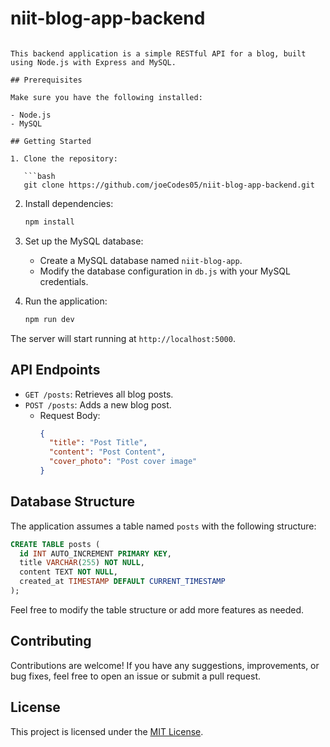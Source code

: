 # niit-blog-app-backend
```

This backend application is a simple RESTful API for a blog, built using Node.js with Express and MySQL.

## Prerequisites

Make sure you have the following installed:

- Node.js
- MySQL

## Getting Started

1. Clone the repository:

   ```bash
   git clone https://github.com/joeCodes05/niit-blog-app-backend.git
   ```

2. Install dependencies:

   ```bash
   npm install
   ```

3. Set up the MySQL database:

   - Create a MySQL database named `niit-blog-app`.
   - Modify the database configuration in `db.js` with your MySQL credentials.

4. Run the application:

   ```bash
   npm run dev
   ```

The server will start running at `http://localhost:5000`.

## API Endpoints

- `GET /posts`: Retrieves all blog posts.
- `POST /posts`: Adds a new blog post.
  - Request Body:
    ```json
    {
      "title": "Post Title",
      "content": "Post Content",
      "cover_photo": "Post cover image"
    }
    ```

## Database Structure

The application assumes a table named `posts` with the following structure:

```sql
CREATE TABLE posts (
  id INT AUTO_INCREMENT PRIMARY KEY,
  title VARCHAR(255) NOT NULL,
  content TEXT NOT NULL,
  created_at TIMESTAMP DEFAULT CURRENT_TIMESTAMP
);
```

Feel free to modify the table structure or add more features as needed.

## Contributing

Contributions are welcome! If you have any suggestions, improvements, or bug fixes, feel free to open an issue or submit a pull request.

## License

This project is licensed under the [MIT License](LICENSE).
```
